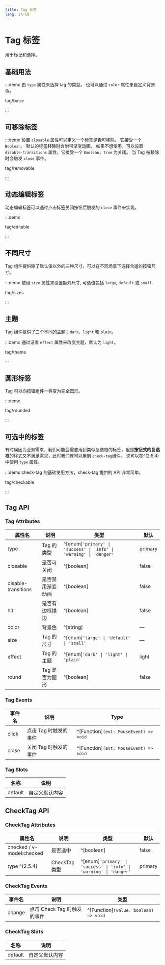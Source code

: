 ```yaml
---
title: Tag 标签
lang: zh-CN
---
```


# Tag 标签

用于标记和选择。

## 基础用法

:::demo 由 `type` 属性来选择 tag 的类型。 也可以通过 `color` 属性来自定义背景色。

tag/basic

:::

## 可移除标签

:::demo 设置 `closable` 属性可以定义一个标签是否可移除。 它接受一个 `Boolean`。 默认的标签移除时会附带渐变动画。 如果不想使用，可以设置 `disable-transitions` 属性，它接受一个 `Boolean`，`true` 为关闭。 当 Tag 被移除时会触发 `close` 事件。

tag/removable

:::

## 动态编辑标签

动态编辑标签可以通过点击标签关闭按钮后触发的 `close` 事件来实现。

:::demo

tag/editable

:::

## 不同尺寸

Tag 组件提供除了默认值以外的三种尺寸，可以在不同场景下选择合适的按钮尺寸。

:::demo 使用 `size` 属性来设置额外尺寸, 可选值包括 `large`, `default` 或 `small`.

tag/sizes

:::

## 主题

Tag 组件提供了三个不同的主题：`dark`、`light` 和 `plain`。

:::demo 通过设置 `effect` 属性来改变主题，默认为 `light`。

tag/theme

:::

## 圆形标签

Tag 可以向按钮组件一样变为完全圆形。

:::demo

tag/rounded

:::

## 可选中的标签

有时候因为业务需求，我们可能会需要用到类似复选框的标签，但是**按钮式的复选框**的样式又不满足需求，此时我们就可以用到 `check-tag`组件。 您可以在^(2.5.4)中使用 `type` 属性。

:::demo check-tag 的基础使用方法，check-tag 提供的 API 非常简单。

tag/checkable

:::

## Tag API

### Tag Attributes

| 属性名                 | 说明        | 类型                                                                     | 默认      |
| ------------------- | --------- | ---------------------------------------------------------------------- | ------- |
| type                | Tag 的类型   | ^[enum]`'primary' \| 'success' \| 'info' \| 'warning' \| 'danger'` | primary |
| closable            | 是否可关闭     | ^[boolean]                                                             | false   |
| disable-transitions | 是否禁用渐变动画  | ^[boolean]                                                             | false   |
| hit                 | 是否有边框描边   | ^[boolean]                                                             | false   |
| color               | 背景色       | ^[string]                                                              | —       |
| size                | Tag 的尺寸   | ^[enum]`'large' \| 'default' \| 'small'`                             | —       |
| effect              | Tag 的主题   | ^[enum]`'dark' \| 'light' \| 'plain'`                                | light   |
| round               | Tag 是否为圆形 | ^[boolean]                                                             | false   |

### Tag Events

| 事件名   | 说明            | Type                                      |
| ----- | ------------- | ----------------------------------------- |
| click | 点击 Tag 时触发的事件 | ^[Function]`(evt: MouseEvent) => void` |
| close | 关闭 Tag 时触发的事件 | ^[Function]`(evt: MouseEvent) => void` |

### Tag Slots

| 名称      | 说明      |
| ------- | ------- |
| default | 自定义默认内容 |

## CheckTag API

### CheckTag Attributes

| 属性名                       | 说明          | 类型                                                                     | 默认      |
| ------------------------- | ----------- | ---------------------------------------------------------------------- | ------- |
| checked / v-model:checked | 是否选中        | ^[boolean]                                                             | false   |
| type ^(2.5.4)             | CheckTag 类型 | ^[enum]`'primary' \| 'success' \| 'info' \| 'warning' \| 'danger'` | primary |

### CheckTag Events

| 事件名    | 说明                  | 类型                                       |
| ------ | ------------------- | ---------------------------------------- |
| change | 点击 Check Tag 时触发的事件 | ^[Function]`(value: boolean) => void` |

### CheckTag Slots

| 名称      | 说明      |
| ------- | ------- |
| default | 自定义默认内容 |
